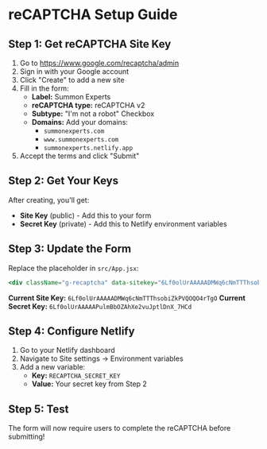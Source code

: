 # reCAPTCHA Setup Guide

## Step 1: Get reCAPTCHA Site Key

1. Go to https://www.google.com/recaptcha/admin
2. Sign in with your Google account
3. Click "Create" to add a new site
4. Fill in the form:
   - **Label:** Summon Experts
   - **reCAPTCHA type:** reCAPTCHA v2
   - **Subtype:** "I'm not a robot" Checkbox
   - **Domains:** Add your domains:
     - `summonexperts.com`
     - `www.summonexperts.com`
     - `summonexperts.netlify.app`
5. Accept the terms and click "Submit"

## Step 2: Get Your Keys

After creating, you'll get:
- **Site Key** (public) - Add this to your form
- **Secret Key** (private) - Add this to Netlify environment variables

## Step 3: Update the Form

Replace the placeholder in `src/App.jsx`:
```jsx
<div className="g-recaptcha" data-sitekey="6Lf0olUrAAAAADMWq6cNmTTThsobiZkPVQOQO4rTgO"></div>
```

**Current Site Key:** `6Lf0olUrAAAAADMWq6cNmTTThsobiZkPVQOQO4rTgO`
**Current Secret Key:** `6Lf0olUrAAAAAPulmBbOZAhXe2vuJptlDnX_7HCd`

## Step 4: Configure Netlify

1. Go to your Netlify dashboard
2. Navigate to Site settings → Environment variables
3. Add a new variable:
   - **Key:** `RECAPTCHA_SECRET_KEY`
   - **Value:** Your secret key from Step 2

## Step 5: Test

The form will now require users to complete the reCAPTCHA before submitting! 